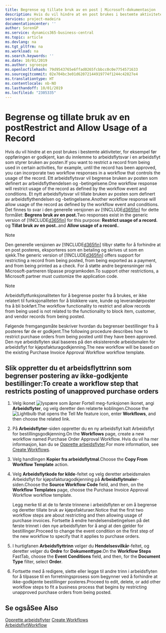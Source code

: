 ```yaml
---
title: Begrense og tillate bruk av en post | Microsoft-dokumentasjon
description: Hvis du vil hindre at en post brukes i bestemte aktiviteter, for eksempel før oppføringen er godkjent, kan du innlemme to arbeidsflytsvar i en arbeidsflyt som styrer bruken av posten.
services: project-madeira
documentationcenter: ''
author: SorenGP
ms.service: dynamics365-business-central
ms.topic: article
ms.devlang: na
ms.tgt_pltfrm: na
ms.workload: na
ms.search.keywords: ''
ms.date: 10/01/2019
ms.author: sgroespe
ms.openlocfilehash: 79d9543765e6ffad0265fcbbcc0c0e7754571633
ms.sourcegitcommit: 02e704bc3e01d62072144919774f1244c42827e4
ms.translationtype: HT
ms.contentlocale: nb-NO
ms.lasthandoff: 10/01/2019
ms.locfileid: "2305335"
---
```

# <a name="restrict-and-allow-usage-of-a-record"></a><span data-ttu-id="e99c9-103">Begrense og tillate bruk av en post</span><span class="sxs-lookup"><span data-stu-id="e99c9-103">Restrict and Allow Usage of a Record</span></span>
<span data-ttu-id="e99c9-104">Hvis du vil hindre at en post brukes i bestemte aktiviteter, for eksempel før oppføringen er godkjent, kan du innlemme to arbeidsflytsvar i en arbeidsflyt som styrer bruken av posten.</span><span class="sxs-lookup"><span data-stu-id="e99c9-104">If you want to restrict a record from being used in certain activities, for example, until the record has been approved, you can incorporate two workflow responses in a workflow that controls the usage of the record.</span></span> <span data-ttu-id="e99c9-105">Ett arbeidsflytsvar vil begrense bruken av posten som definert av arbeidsflythendelsen og -betingelsene.</span><span class="sxs-lookup"><span data-stu-id="e99c9-105">One workflow response will restrict usage of the record as defined by the workflow event and conditions.</span></span> <span data-ttu-id="e99c9-106">Et nytt arbeidsflytsvar vil tillate bruken av posten som definert av arbeidsflythendelsen og -betingelsene.</span><span class="sxs-lookup"><span data-stu-id="e99c9-106">Another workflow response will allow usage of the record as defined by the workflow event and conditions.</span></span> <span data-ttu-id="e99c9-107">Det finnes to svar i den generelle versjonen av [!INCLUDE[d365fin](includes/d365fin_md.md)] for dette formålet: **Begrens bruk av en post.**</span><span class="sxs-lookup"><span data-stu-id="e99c9-107">Two responses exist in the generic version of [!INCLUDE[d365fin](includes/d365fin_md.md)] for this purpose: **Restrict usage of a record.**</span></span> <span data-ttu-id="e99c9-108">og **Tillat bruk av en post.**.</span><span class="sxs-lookup"><span data-stu-id="e99c9-108">and **Allow usage of a record.**.</span></span>

> [!NOTE]  
>  <span data-ttu-id="e99c9-109">Den generelle versjonen av [!INCLUDE[d365fin](includes/d365fin_md.md)] tilbyr støtte for å forhindre at en post posteres, eksporteres som en betaling og skrives ut som en sjekk.</span><span class="sxs-lookup"><span data-stu-id="e99c9-109">The generic version of [!INCLUDE[d365fin](includes/d365fin_md.md)] offers support for restricting a record from being posted, from being exported as a payment, and from being printed as a check.</span></span> <span data-ttu-id="e99c9-110">For å støtte andre begrensninger må Microsoft-partneren tilpasse programkoden.</span><span class="sxs-lookup"><span data-stu-id="e99c9-110">To support other restrictions, a Microsoft partner must customize the application code.</span></span>  

> [!NOTE]  
>  <span data-ttu-id="e99c9-111">Arbeidsflytfunksjonaliteten for å begrense poster fra å brukes, er ikke relatert til funksjonaliteten for å blokkere vare, kunde og leverandørposter fra å bli bokført.</span><span class="sxs-lookup"><span data-stu-id="e99c9-111">The workflow functionality to restrict and allow records from being used is not related to the functionality to block item, customer, and vendor records from being posted.</span></span>

<span data-ttu-id="e99c9-112">Følgende fremgangsmåte beskriver hvordan du begrenser bestillinger fra å posteres før de er godkjent.</span><span class="sxs-lookup"><span data-stu-id="e99c9-112">The following procedure describes how to restrict purchase orders from being posted until they have been approved.</span></span> <span data-ttu-id="e99c9-113">Den nye arbeidsflyten skal baseres på den eksisterende arbeidsmalen for arbeidsflyt for kjøpsfakturagodkjenning.</span><span class="sxs-lookup"><span data-stu-id="e99c9-113">The new workflow will be based on the existing Purchase Invoice Approval Workflow workflow template.</span></span>  

## <a name="to-create-a-workflow-step-that-restricts-posting-of-unapproved-purchase-orders"></a><span data-ttu-id="e99c9-114">Slik oppretter du et arbeidsflyttrinn som begrenser postering av ikke-godkjente bestillinger:</span><span class="sxs-lookup"><span data-stu-id="e99c9-114">To create a workflow step that restricts posting of unapproved purchase orders</span></span>  
1. <span data-ttu-id="e99c9-115">Velg ikonet ![lyspære som åpner Fortell meg-funksjonen](media/ui-search/search_small.png "Fortell hva du vil gjøre") ikonet, angi **Arbeidsflyter**, og velg deretter den relaterte koblingen.</span><span class="sxs-lookup"><span data-stu-id="e99c9-115">Choose the ![Lightbulb that opens the Tell Me feature](media/ui-search/search_small.png "Tell me what you want to do") icon, enter **Workflows**, and then choose the related link.</span></span>  
2. <span data-ttu-id="e99c9-116">På **Arbeidsflyter**-siden oppretter du en ny arbeidsflyt kalt Arbeidsflyt for bestillingsgodkjenning.</span><span class="sxs-lookup"><span data-stu-id="e99c9-116">On the **Workflows** page, create a new workflow named Purchase Order Approval Workflow.</span></span> <span data-ttu-id="e99c9-117">Hvis du vil ha mer informasjon, kan du se [Opprette arbeidsflyter](across-how-to-create-workflows.md).</span><span class="sxs-lookup"><span data-stu-id="e99c9-117">For more information, see [Create Workflows](across-how-to-create-workflows.md).</span></span>  
3. <span data-ttu-id="e99c9-118">Velg handlingen **Kopier fra arbeidsflytmal**.</span><span class="sxs-lookup"><span data-stu-id="e99c9-118">Choose the **Copy From Workflow Template** action.</span></span>  
4. <span data-ttu-id="e99c9-119">Velg **Arbeidsflytkode for kilde**-feltet og velg deretter arbeidsmalen Arbeidsflyt for kjøpsfakturagodkjenning på **Arbeidsflytmaler**-siden.</span><span class="sxs-lookup"><span data-stu-id="e99c9-119">Choose the **Source Workflow Code** field, and then, on the **Workflow Templates** page, choose the Purchase Invoice Approval Workflow workflow template.</span></span>  

     <span data-ttu-id="e99c9-120">Legg merke til at de to første trinnene i arbeidsflyten er om å begrense og deretter tillate bruk av kjøpsfakturaer.</span><span class="sxs-lookup"><span data-stu-id="e99c9-120">Notice that the first two workflow steps are about restricting and then allowing usage of purchase invoices.</span></span> <span data-ttu-id="e99c9-121">Fortsette å endre hendelsensbetingelsen på det første trinnet i den nye arbeidsflyten for å angi at den gjelder for bestillinger.</span><span class="sxs-lookup"><span data-stu-id="e99c9-121">Proceed to change the event condition on the first step of the new workflow to specify that it applies to purchase orders.</span></span>  
5. <span data-ttu-id="e99c9-122">I hurtigfanen **Arbeidsflyttrinn** velger du **Hendelsesvilkår**-feltet, og deretter velger du **Ordre** for **Dokumenttype**.</span><span class="sxs-lookup"><span data-stu-id="e99c9-122">On the **Workflow Steps** FastTab, choose the **Event Conditions** field, and then, for the **Document Type** filter, select **Order**.</span></span>  
6. <span data-ttu-id="e99c9-123">Fortsette med å redigere, slette eller legge til andre trinn i arbeidsflyten for å tilpasse til en forretningsprosess som begynner ved å forhindre at ikke-godkjente bestillinger posteres.</span><span class="sxs-lookup"><span data-stu-id="e99c9-123">Proceed to edit, delete, or add other workflow steps to fit a business process that begins by restricting unapproved purchase orders from being posted.</span></span>  

## <a name="see-also"></a><span data-ttu-id="e99c9-124">Se også</span><span class="sxs-lookup"><span data-stu-id="e99c9-124">See Also</span></span>  
<span data-ttu-id="e99c9-125">[Opprette arbeidsflyter](across-how-to-create-workflows.md) </span><span class="sxs-lookup"><span data-stu-id="e99c9-125">[Create Workflows](across-how-to-create-workflows.md) </span></span>  
[<span data-ttu-id="e99c9-126">Arbeidsflyt</span><span class="sxs-lookup"><span data-stu-id="e99c9-126">Workflow</span></span>](across-workflow.md)   

